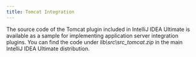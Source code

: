 ```yaml
---
title: Tomcat Integration
---
```



The source code of the Tomcat plugin included in IntelliJ IDEA Ultimate is available as a sample for implementing application server integration plugins.
You can find the code under *lib\src\src_tomcat.zip* in the main IntelliJ IDEA Ultimate distribution.

